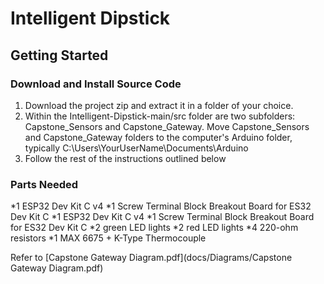 # Intelligent Dipstick
 
## Getting Started

### Download and Install Source Code
1. Download the project zip and extract it in a folder of your choice. 
2. Within the Intelligent-Dipstick-main/src folder are two subfolders: Capstone_Sensors and Capstone_Gateway. Move Capstone_Sensors and Capstone_Gateway folders to the computer's Arduino folder, typically C:\Users\YourUserName\Documents\Arduino
3. Follow the rest of the instructions outlined below

### Parts Needed
*1 ESP32 Dev Kit C v4
*1 Screw Terminal Block Breakout Board for ES32 Dev Kit C
*1 ESP32 Dev Kit C v4
*1 Screw Terminal Block Breakout Board for ES32 Dev Kit C
*2 green LED lights
*2 red LED lights
*4 220-ohm resistors 
*1 MAX 6675 + K-Type Thermocouple

Refer to [Capstone Gateway Diagram.pdf](docs/Diagrams/Capstone Gateway Diagram.pdf)
